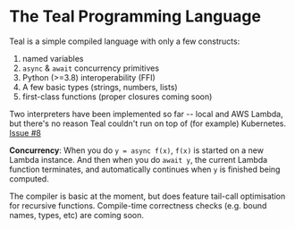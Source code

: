 # The Teal Programming Language

Teal is a simple compiled language with only a few constructs:

1. named variables
2. `async` & `await` concurrency primitives 
3. Python (>=3.8) interoperability (FFI)
4. A few basic types (strings, numbers, lists)
5. first-class functions (proper closures coming soon)

Two interpreters have been implemented so far -- local and AWS Lambda, but
there's no reason Teal couldn't run on top of (for example) Kubernetes. [Issue
#8](https://github.com/condense9/teal-lang/issues/8)

**Concurrency**: When you do `y = async f(x)`, `f(x)` is started on a new Lambda
instance. And then when you do `await y`, the current Lambda function
terminates, and automatically continues when `y` is finished being computed.

The compiler is basic at the moment, but does feature tail-call optimisation for
recursive functions. Compile-time correctness checks (e.g. bound names, types,
etc) are coming soon.
